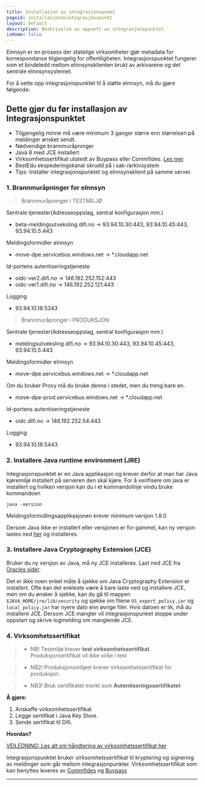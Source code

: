 ```yaml
---
title: Installasjon av integrasjonspunkt
pageid: installasjonavintegrasjonspunkt
layout: default
description: Beskrivelse av oppsett av integrasjonspunktet.
isHome: false
---
```


Einnsyn er en prosess der statelige virksomheter gjør metadata for korrespondanse tilgjengelig for offentligheten. Integrasjonspunktet fungerer som et bindeledd mellom eInnsynsklienten brukt av arkivarene og det sentrale eInnsynsystemet.

For å sette opp integrasjonspunktet til å støtte eInnsyn, må du gjøre følgende: 


## Dette gjør du før installasjon av Integrasjonspunktet

+ Tilgjengelig minne må være minimum 3 ganger større enn størrelsen på meldinger ønsket sendt.
+ Nødvendige brannmuråpninger
+ Java 8 med JCE installert
+ Virksomhetssertifikat utstedt av Buypass eller Commfides. [Les mer](http://difi.github.io/move-integrasjonspunkt/vStaging/#/4_sertifikat)
+ BestEdu ekspederingskanal skrudd på i sak-/arkivsystem
+ Tips: Installer integrasjonspunktet og eInnsynsklient på samme server.

### 1. Brannmuråpninger for eInnsyn

> Brannmuråpninger i TESTMILJØ

Sentrale tjenester(Adresseoppslag, sentral konfigurasjon mm.) 
+ beta-meldingsutveksling.difi.no -> 93.94.10.30:443, 93.94.10.45:443, 93.94.10.5:443

Meldingsformidler eInnsyn
+ move-dpe.servicebus.windows.net -> *.cloudapp.net

Id-portens autentiseringstjeneste 
+ oidc-ver2.difi.no -> 146.192.252.152:443
+ oidc-ver1.difi.no -> 146.192.252.121:443

Logging 
+ 93.94.10.18:5343

> Brannmuråpninger i PRODUKSJON

Sentrale tjenester(Adresseoppslag, sentral konfigurasjon mm.) 
+ meldingsutveksling.difi.no -> 93.94.10.30:443, 93.94.10.45:443, 93.94.10.5:443

Meldingsformidler eInnsyn
+ move-dpe.servicebus.windows.net -> *.cloudapp.net

Om du bruker Proxy må du bruke denne i stedet, men du treng bare en.
+ move-dpe-prod.servicebus.windows.net -> *.cloudapp.net

Id-portens autentiseringstjeneste 
+ oidc.difi.no -> 146.192.252.54:443

Logging 
+ 93.94.10.18:5443

### 2. Installere Java runtime environment (JRE)

Integrasjonspunktet er en Java applikasjon og krever derfor at man har Java kjøremiljø installert på serveren den skal kjøre.
For å verifisere om java er installert og hvilken versjon kan du i et kommandolinje vindu bruke kommandoen

```
java -version
```

Meldingsformidlingsapplikasjonen krever minimum versjon 1.8.0

Dersom Java ikke er installert eller versjonen er for gammel, kan ny versjon lastes ned [her](http://www.oracle.com/technetwork/java/javase/downloads/jdk8-downloads-2133151.html) og installeres.

### 3. Installere Java Cryptography Extension (JCE)

Bruker du ny versjon av Java, må ny JCE installeres. Last ned JCE fra [Oracles sider](http://www.oracle.com/technetwork/java/javase/downloads/jce8-download-2133166.html).

Det er ikke noen enkel måte å sjekke om Java Cryptography Extension er installert. Ofte kan det enkleste være å bare laste ned og installere JCE, men om du ønsker å sjekke, kan du gå til mappen ```$JAVA_HOME/jre/lib/security``` og sjekke om filene ```US_export_policy.jar``` og ```local_policy.jar``` har nyere dato enn øvrige filer. Hvis datoen er lik, må du installere JCE.
Dersom JCE mangler vil integrasjonspunket stoppe under oppstart og skrive logmelding om manglende JCE.

### 4. Virksomhetssertifikat

> * NB! Testmiljø krever **test virksomhetssertifikat**. Produksjonsertifikat vil ikke virke i test

> * NB2! Produksjonsmiljøet krever virksomhetssertifikat for produksjon. 

> * NB3! Bruk sertifikatet merkt som **Autentiseringssertifikatet**

**Å gjøre:**
1. Anskaffe virksomhetssertifikat
2. Legge sertifikat i Java Key Store.
3. Sende sertifikat til Difi.

**Hvordan?**

[VEILEDNING: Les alt om håndtering av virksomhetssertifikat her](http://difi.github.io/move-integrasjonspunkt/vStaging/#/4_sertifikat)

Integrasjonspunktet bruker virksomhetssertifikat til kryptering og signering av meldinger som går mellom integrasjonpunkter.
Virksomhetssertifikat som kan benyttes leveres av [Commfides](https://www.commfides.com/e-ID/Bestill-Commfides-Virksomhetssertifikat.html) og [Buypass](http://www.buypass.no/bedrift/produkter-og-tjenester/buypass-virksomhetssertifikat)

***
